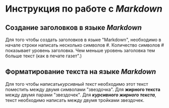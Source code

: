 # Инструкция по работе с *Markdown*

## Создание заголовков в языке *Markdown*
Для того чтобы создать заголовков в языке "Markdown", необходимо в начале строки написать несколько символов #. Количество символов # показывает уровень заголовка. Чем меньше уровень заголовка тем больше текст (как в печате газет".)

## Форматирование текста на языке *Markdown*
Для того чтобы написать*курсивный текст* необходимо этот текст поместить между двумя символами "звездочка". Для **жирного текста** между двумя парами "звездочек". Для ***курсивного жирного текста***, текст необходимо написать между двумя тройками звездочек.